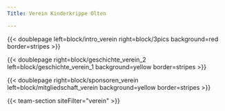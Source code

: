 ```yaml
---
Title: Verein Kinderkrippe Olten

---
```



{{< doublepage left=block/intro_verein right=block/3pics background=red border=stripes >}}

{{< doublepage right=block/geschichte_verein_2  left=block/geschichte_verein_1 background=yellow border=stripes >}}

{{< doublepage right=block/sponsoren_verein left=block/mitgliedschaft_verein background=yellow border=stripes >}}

{{< team-section siteFilter="verein" >}}